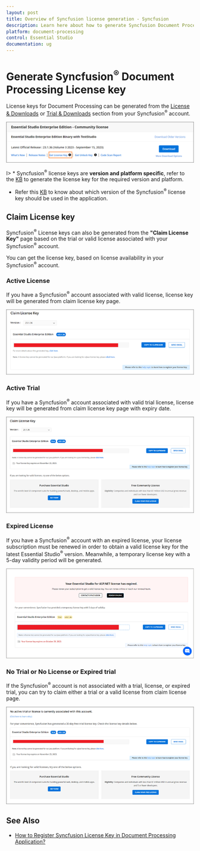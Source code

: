 ```yaml
---
layout: post
title: Overview of Syncfusion license generation - Syncfusion
description: Learn here about how to generate Syncfusion Document Processing license key for syncfusion Document Processing application for license validation.
platform: document-processing
control: Essential Studio
documentation: ug
---
```


# Generate Syncfusion<sup>&reg;</sup> Document Processing License key

License keys for Document Processing can be generated from the [License & Downloads](https://syncfusion.com/account/downloads) or [Trial & Downloads](https://www.syncfusion.com/account/manage-trials/downloads) section from your Syncfusion<sup>&reg;</sup> account. 

![Get License Key](licensing-images/generate-license.png)

I> * Syncfusion<sup>&reg;</sup> license keys are **version and platform specific**, refer to the [KB](https://www.syncfusion.com/kb/8976/how-to-generate-license-key-for-licensed-products) to generate the license key for the required version and platform.
* Refer this [KB](https://www.syncfusion.com/kb/8951/which-version-syncfusion-license-key-should-i-use-in-my-application) to know about which version of the Syncfusion<sup>&reg;</sup> license key should be used in the application.

## Claim License key

Syncfusion<sup>&reg;</sup> License keys can also be generated from the **"Claim License Key"** page based on the trial or valid license associated with your Syncfusion<sup>&reg;</sup> account.

You can get the license key, based on license availability in your Syncfusion<sup>&reg;</sup> account.

### Active License

If you have a Syncfusion<sup>&reg;</sup> account associated with valid license, license key will be generated from claim license key page.

![Active License](licensing-images/active-license.png)

### Active Trial

If you have a Syncfusion<sup>&reg;</sup> account associated with valid trial license, license key will be generated from claim license key page with expiry date.

![Active Trial](licensing-images/active-trial.png)

### Expired License

If you have a Syncfusion<sup>&reg;</sup> account with an expired license, your license subscription must be renewed in order to obtain a valid license key for the latest Essential Studio<sup>&reg;</sup> version. Meanwhile, a temporary license key with a 5-day validity period will be generated.

![Expired License](licensing-images/expired-license.png)

### No Trial or No License or Expired trial

If the Syncfusion<sup>&reg;</sup> account is not associated with a trial, license, or expired trial, you can try to claim either a trial or a valid license from claim license page.

![No Trial or No License](licensing-images/no-active-trial-or-license.png)

## See Also

* [How to Register Syncfusion License Key in Document Processing Application?](https://help.syncfusion.com/document-processing/licensing/how-to-register-in-an-application)